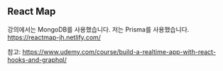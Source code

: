 ## React Map

강의에서는 MongoDB를 사용했습니다.
저는 Prisma를 사용했습니다.
https://reactmap-jh.netlify.com/

참고: https://www.udemy.com/course/build-a-realtime-app-with-react-hooks-and-graphql/
